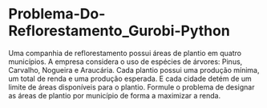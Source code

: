 # Problema-Do-Reflorestamento_Gurobi-Python
Uma companhia de reflorestamento possui áreas de plantio em quatro municípios. A empresa considera o uso de espécies de árvores: Pinus, Carvalho, Nogueira e Araucária. Cada plantio possui uma produção mínima, um total de renda e uma produção esperada. E cada cidade detém de um limite de áreas disponíveis para o plantio. Formule o problema de designar as áreas de plantio por município de forma a maximizar a renda.




